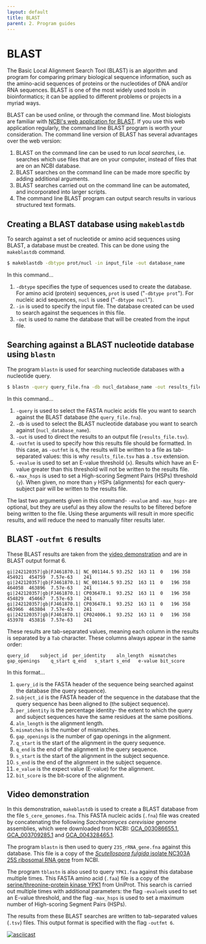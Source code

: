 ```yaml
---
layout: default
title: BLAST
parent: 2. Program guides
---
```


# BLAST

The Basic Local Alignment Search Tool (BLAST) is an algorithm and program for comparing primary biological sequence information, such as the amino-acid sequences of proteins or the nucleotides of DNA and/or RNA sequences.
BLAST is one of the most widely used tools in bioinformatics; it can be applied to different problems or projects in a myriad ways.

BLAST can be used online, or through the command line.
Most biologists are familiar with [NCBI's web application for BLAST](<https://blast.ncbi.nlm.nih.gov/Blast.cgi>).
If you use this web application regularly, the command line BLAST program is worth your consideration.
The command line version of BLAST has several advantages over the web version:

1. BLAST on the command line can be used to run *local searches*, i.e. searches which use files that are on your computer, instead of files that are on an NCBI database.
2. BLAST searches on the command line can be made more specific by adding additional arguments.
3. BLAST searches carried out on the command line can be automated, and incorporated into larger scripts.
4. The command line BLAST program can output search results in various structured text formats.

## Creating a BLAST database using `makeblastdb`

To search against a set of nucleotide or amino acid sequences using BLAST, a database must be created.
This can be done using the `makeblastdb` command.

```bash
$ makeblastdb -dbtype prot/nucl -in input_file -out database_name
```

In this command...

1. `-dbtype` specifies the type of sequences used to create the database. For amino acid (protein) sequences, `prot` is used ("`-dbtype prot`"). For nucleic acid sequences, `nucl` is used ("`-dbtype nucl`").
2. `-in` is used to specify the input file. The database created can be used to search against the sequences in this file.
3. `-out` is used to name the database that will be created from the input file.


## Searching against a BLAST nucleotide database using `blastn`

The program `blastn` is used for searching nucleotide databases with a nucleotide query.

```bash
$ blastn -query query_file.fna -db nucl_database_name -out results_file.tsv -outfmt 6 -evalue x -max_hsps y
```

In this command...

1. `-query` is used to select the FASTA nucleic acids file you want to search against the BLAST database (the `query_file.fna`).
2. `-db` is used to select the BLAST nucleotide database you want to search against (`nucl_database_name`).
3. `-out` is used to direct the results to an output file (`results_file.tsv`).
4. `-outfmt` is used to specify how this results file should be formatted. In this case, as `-outfmt` is `6`, the results will be written to a file as tab-separated values: this is why `results_file.tsv` has a `.tsv` extension.
5. `-evalue` is used to set an E-value threshold (`x`). Results which have an E-value greater than this threshold will not be written to the results file.
6. `-max_hsps` is used to set a High-scoring Segment Pairs (HSPs) threshold (`y`). When given, no more than `y` HSPs (alignments) for each query-subject pair will be written to the results file.

The last two arguments given in this command- `-evalue` and `-max_hsps`- are optional, but they are useful as they allow the results to be filtered before being written to the file.
Using these arguments will result in more specific results, and will reduce the need to manually filter results later.

## BLAST `-outfmt 6` results

These BLAST results are taken from the [video demonstration](#video_demonstration) and are in BLAST output format 6.

```
gi|242120357|gb|FJ461870.1|	NC_001144.5	93.252	163	11	0	196	358	454921	454759	7.57e-63	241
gi|242120357|gb|FJ461870.1|	NC_001144.5	93.252	163	11	0	196	358	464058	463896	7.57e-63	241
gi|242120357|gb|FJ461870.1|	CP036478.1	93.252	163	11	0	196	358	454829	454667	7.57e-63	241
gi|242120357|gb|FJ461870.1|	CP036478.1	93.252	163	11	0	196	358	463966	463804	7.57e-63	241
gi|242120357|gb|FJ461870.1|	CP024006.1	93.252	163	11	0	196	358	453978	453816	7.57e-63	241
```

These results are tab-separated values, meaning each column in the results is separated by a `Tab` character.
These columns always appear in the same order:

```
query_id	subject_id	per_identity	aln_length	mismatches	gap_openings	q_start	q_end	s_start	s_end	e-value	bit_score
```

In this format...

1. `query_id` is the FASTA header of the sequence being searched against the database (the query sequence).
2. `subject_id` is the FASTA header of the sequence in the database that the query sequence has been aligned to (the subject sequence).
3. `per_identity` is the percentage identity- the extent to which the query and subject sequences have the same residues at the same positions.
4. `aln_length` is the alignment length.
5. `mismatches` is the number of mismatches.
6. `gap_openings` is the number of gap openings in the alignment.
7. `q_start` is the start of the alignment in the query sequence.
8. `q_end` is the end of the alignment in the query sequence.
9. `s_start` is the start of the alignment in the subject sequence.
10. `s_end` is the end of the alignment in the subject sequence.
11. `e_value` is the expect value (E-value) for the alignment.
12. `bit_score` is the bit-score of the alignment.

## Video demonstration

In this demonstration, `makeblastdb` is used to create a BLAST database from the file `S_cere_genomes.fna`.
This FASTA nucleic acids (`.fna`) file was created by concatenating the following *Saccharomyces cerevisiae* genome assemblies, which were downloaded from NCBI: [GCA_003086655.1](https://www.ncbi.nlm.nih.gov/assembly/GCA_003086655.1), [GCA_003709285.1](https://www.ncbi.nlm.nih.gov/assembly/GCA_003709285.1) and [GCA_004328465.1](https://www.ncbi.nlm.nih.gov/assembly/GCA_004328465.1).

The program `blastn` is then used to query `23S_rRNA_gene.fna` against this database.
This file is a copy of the [*Scutellospora fulgida* isolate NC303A 25S ribosomal RNA gene](https://www.ncbi.nlm.nih.gov/nuccore/FJ461870.1?report=fasta) from NCBI.

The program `tblastn` is also used to query `YPK1.faa` against this database multiple times.
This FASTA amino acid (`.faa`) file is a copy of the [serine/threonine-protein kinase YPK1](https://www.uniprot.org/uniprot/P12688) from UniProt.
This search is carried out multiple times with additional parameters: the flag `-evalue`is used to set an E-value threshold, and the flag `-max_hsps` is used to set a maximum number of High-scoring Segment Pairs (HSPs).

The results from these BLAST searches are written to tab-separated values (`.tsv`) files.
This output format is specified with the flag `-outfmt 6`.

[![asciicast](https://asciinema.org/a/327279.svg)](https://asciinema.org/a/327279?autoplay=1)
